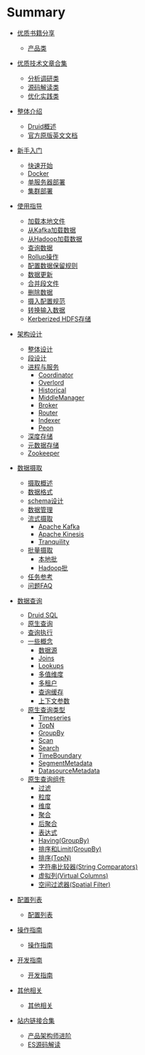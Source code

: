 # Summary

* [优质书籍分享]()
  * [产品类](book/product.md)

* [优质技术文章合集]()
  * [分析调研类](misc/learning.md)
  * [源码解读类](misc/sourcecode.md)
  * [优化实践类](misc/optimized.md)

* [整体介绍]()
  * [Druid概述](README.md)
  * [官方原版英文文档](https://druid.apache.org/docs/latest/design/)

* [新手入门]()
  * [快速开始](GettingStarted/chapter-2.md)
  * [Docker](tutorials/docker.md)
  * [单服务器部署](GettingStarted/chapter-3.md)
  * [集群部署](GettingStarted/chapter-4.md)

* [使用指导]()
  * [加载本地文件](tutorials/tutorial-batch.md)
  * [从Kafka加载数据](tutorials/chapter-2.md)
  * [从Hadoop加载数据](tutorials/chapter-3.md)
  * [查询数据](tutorials/chapter-4.md)
  * [Rollup操作](tutorials/chapter-5.md)
  * [配置数据保留规则](tutorials/chapter-6.md)
  * [数据更新](tutorials/chapter-7.md)
  * [合并段文件](tutorials/chapter-8.md)
  * [删除数据](tutorials/chapter-9.md)
  * [摄入配置规范](tutorials/chapter-10.md)
  * [转换输入数据](tutorials/chapter-11.md)
  * [Kerberized HDFS存储](tutorials/chapter-12.md)

* [架构设计]()
  * [整体设计](design/Design.md)
  * [段设计](design/segments.md)
  * [进程与服务](design/processes.md)
    * [Coordinator](design/Coordinator.md)
    * [Overlord](design/Overlord.md)
    * [Historical](design/Historical.md)
    * [MiddleManager](design/MiddleManager.md)
    * [Broker](design/Broker.md)
    * [Router](design/router.md)
    * [Indexer](design/Indexer.md)
    * [Peon](design/Peons.md)
  * [深度存储](design/Deepstorage.md)
  * [元数据存储](design/Metadata.md)
  * [Zookeeper](design/Zookeeper.md)

* [数据摄取]()
  * [摄取概述](ingestion/ingestion.md)
  * [数据格式](ingestion/dataformats.md)
  * [schema设计](ingestion/schemadesign.md)
  * [数据管理](ingestion/data-management.md)
  * [流式摄取](ingestion/kafka.md)
    * [Apache Kafka](ingestion/kafka.md)
    * [Apache Kinesis](ingestion/kinesis.md)
    * [Tranquility](ingestion/tranquility.md)
  * [批量摄取](ingestion/native.md)
    * [本地批](ingestion/native.md)
    * [Hadoop批](ingestion/hadoop.md)
  * [任务参考](ingestion/taskrefer.md)
  * [问题FAQ](ingestion/faq.md)

* [数据查询]()
  * [Druid SQL](querying/druidsql.md)
  * [原生查询](querying/makeNativeQueries.md)
  * [查询执行](querying/queryexecution.md)
  * [一些概念](querying/datasource.md)
    * [数据源](querying/datasource.md)
    * [Joins](querying/joins.md)
    * [Lookups](querying/lookups.md)
    * [多值维度](querying/multi-value-dimensions.md)
    * [多租户](querying/multitenancy.md)
    * [查询缓存](querying/querycached.md)
    * [上下文参数](querying/query-context.md)
  * [原生查询类型](querying/timeseriesquery.md)
    * [Timeseries](querying/timeseriesquery.md)
    * [TopN](querying/topn.md)
    * [GroupBy](querying/groupby.md)
    * [Scan](querying/scan.md)
    * [Search](querying/searchquery.md)
    * [TimeBoundary](querying/timeboundaryquery.md)
    * [SegmentMetadata](querying/segmentMetadata.md)
    * [DatasourceMetadata](querying/datasourcemetadataquery.md)
  * [原生查询组件](querying/filters.md)
    * [过滤](querying/filters.md)
    * [粒度](querying/granularity.md)
    * [维度](querying/dimensionspec.md)
    * [聚合](querying/aggregations.md)
    * [后聚合](querying/postaggregation.md)
    * [表达式](querying/expression.md)
    * [Having(GroupBy)](querying/having.md)
    * [排序和Limit(GroupBy)](querying/limitspec.md)
    * [排序(TopN)](querying/topnsorting.md)
    * [字符串比较器(String Comparators)](querying/sorting-orders.md)
    * [虚拟列(Virtual Columns)](querying/virtual-columns.md)
    * [空间过滤器(Spatial Filter)](querying/spatialfilter.md)

* [配置列表]()
  * [配置列表](configuration/human-readable-byte.md)

* [操作指南]()
  * [操作指南](operations/index.md)

* [开发指南]()
  * [开发指南](development/index.md)

* [其他相关]()
  * [其他相关](misc/index.md)

* [站内链接合集]()
  * [产品架构师进阶](book/1.md)
  * [ES源码解读](book/2.md)